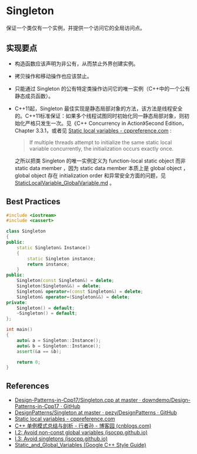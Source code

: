 # Singleton

保证一个类仅有一个实例，并提供一个访问它的全局访问点。

## 实现要点

- 构造函数应该声明为非公有，从而禁止外界创建实例。

- 拷贝操作和移动操作也应该禁止。

- 只能通过 Singleton 的公有特定类操作访问它的唯一实例（C++中的一个公有静态成员函数）。

- C++11起，Singleton 最佳实现是静态局部对象的方法，该方法是线程安全的。C++11标准保证：如果多个线程试图同时初始化同一静态局部对象，则初始化严格只发生一次。见《C++ Concurrency in Action》Second Edition，Chapter 3.3.1，或者见 [Static local variables - cppreference.com](https://en.cppreference.com/w/cpp/language/storage_duration#Static_local_variables) :

  > If multiple threads attempt to initialize the same static local variable concurrently, the initialization occurs exactly once.

  之所以把类 Singleton 的唯一实例定义为 function-local static object 而非 static data member ，因为 static data member 本质上是 global object ， global object 存在 initialization order 和异常安全方面的问题，见 [StaticLocalVariable_GlobalVariable.md](https://github.com/ltimaginea/Cpp-Primer/blob/main/CppPrimer/Content/Ch02_VariablesAndBasicTypes/Ch02_02_StaticLocalVariable_GlobalVariable.md) 。



## Best Practices

```cpp
#include <iostream>
#include <cassert>

class Singleton
{
public:
	static Singleton& Instance()
	{
		static Singleton instance;
		return instance;
	}
public:
	Singleton(const Singleton&) = delete;
	Singleton(Singleton&&) = delete;
	Singleton& operator=(const Singleton&) = delete;
	Singleton& operator=(Singleton&&) = delete;
private:
	Singleton() = default;
	~Singleton() = default;
};

int main()
{
	auto& a = Singleton::Instance();
	auto& b = Singleton::Instance();
	assert(&a == &b);

	return 0;
}
```



## References

* [Design-Patterns-in-Cpp17/Singleton.cpp at master · downdemo/Design-Patterns-in-Cpp17 · GitHub](https://github.com/downdemo/Design-Patterns-in-Cpp17/blob/master/src/Singleton.cpp)
* [DesignPatterns/Singleton at master · pezy/DesignPatterns · GitHub](https://github.com/pezy/DesignPatterns/blob/master/Singleton/main.cpp)
* [Static local variables - cppreference.com](https://en.cppreference.com/w/cpp/language/storage_duration#Static_local_variables)
* [C++ 单例模式总结与剖析 - 行者孙 - 博客园 (cnblogs.com)](https://www.cnblogs.com/sunchaothu/p/10389842.html)
* [I.2: Avoid non-const global variables (isocpp.github.io)](http://isocpp.github.io/CppCoreGuidelines/CppCoreGuidelines#Ri-global)
* [I.3: Avoid singletons (isocpp.github.io)](http://isocpp.github.io/CppCoreGuidelines/CppCoreGuidelines#Ri-singleton)
* [Static_and_Global_Variables (Google C++ Style Guide)](https://google.github.io/styleguide/cppguide.html#Static_and_Global_Variables)

